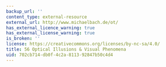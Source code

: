 ```yaml
---
backup_url: ''
content_type: external-resource
external_url: http://www.michaelbach.de/ot/
has_external_licence_warning: true
has_external_license_warning: true
is_broken: ''
license: https://creativecommons.org/licenses/by-nc-sa/4.0/
title: 56 Optical Illusions & Visual Phenomena
uid: 702cb714-db0f-4c2a-8113-92847b50c4d4
---
```

